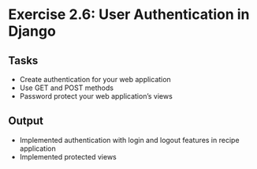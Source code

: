 # Exercise 2.6: User Authentication in Django

## Tasks
- Create authentication for your web application
- Use GET and POST methods 
- Password protect your web application’s views

## Output
- Implemented authentication with login and logout features in recipe application
- Implemented protected views